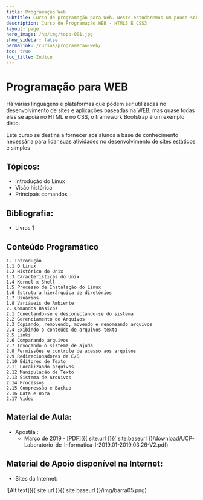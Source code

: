 ```yaml
---
title: Programação Web
subtitle: Curso de programação para Web. Neste estudaremos um pouco sobre as principais tags do HTML5 e várias propriedades do CSS3
description: Curso de Programação WEB - HTML5 E CSS3
layout: page
hero_image: /hp/img/topo-001.jpg
show_sidebar: false
permalink: /cursos/programacao-web/
toc: true
toc_title: Indice
---
```


# Programação para WEB

Há várias linguagens e plataformas que podem ser utilizadas no desenvolvimento de sites e aplicações baseadas na WEB, mas quase todas elas se apoia no HTML e no CSS, o framework Bootstrap é um exemplo disto.

Este curso se destina a fornecer aos alunos a base de conhecimento necessária para lidar suas atividades no desenvolvimento de sites estáticos e simples

 
## Tópicos:
- Introdução do Linux
- Visão histórica 
- Principais comandos

## Bibliografia:
* Livros 1

## Conteúdo Programático

    1. Introdução
    1.1 O Linux
    1.2 Histórico do Unix
    1.3 Características do Unix
    1.4 Kernel x Shell
    1.5 Processo de Instalação do Linux
    1.6 Estrutura hierárquica de diretórios
    1.7 Usuários
    1.8 Variáveis de Ambiente 
    2. Comandos Básicos
    2.1 Conectando-se e desconectando-se do sistema
    2.2 Gerenciamento de Arquivos
    2.3 Copiando, removendo, movendo e renomeando arquivos
    2.4 Exibindo o conteúdo de arquivos texto
    2.5 Links
    2.6 Comparando arquivos
    2.7 Invocando o sistema de ajuda
    2.8 Permissões e controle de acesso aos arquivos
    2.9 Redirecionadores de E/S
    2.10 Editores de Texto
    2.11 Localizando arquivos
    2.12 Manipulação de Texto
    2.13 Sistema de Arquivos
    2.14 Processos
    2.15 Compressão e Backup
    2.16 Data e Hora
    2.17 Video

## Material de Aula:

* Apostila : 
    * Março de 2019 - [PDF]({{ site.url }}{{ site.baseurl }}/download/UCP-Laboratorio-de-Informatica-I-2019.01-2019.03.26-V2.pdf)

## Material de Apoio disponível na Internet:

* Sites da Internet: 

![Alt text]({{ site.url }}{{ site.baseurl }}/img/barra05.png)

